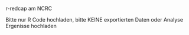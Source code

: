  r-redcap am  NCRC
 
 Bitte nur R Code hochladen, bitte KEINE exportierten Daten oder Analyse Ergenisse hochladen 


